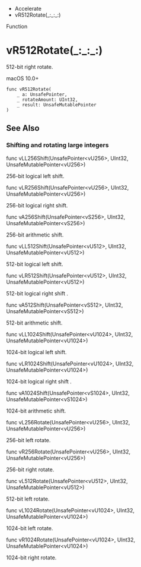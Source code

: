 

- Accelerate
-  vR512Rotate(\_:\_:\_:) 

Function

# vR512Rotate(\_:\_:\_:)

512-bit right rotate.

macOS 10.0+

``` source
func vR512Rotate(
    _ a: UnsafePointer,
    _ rotateAmount: UInt32,
    _ result: UnsafeMutablePointer
)
```

## See Also

### Shifting and rotating large integers

func vLL256Shift(UnsafePointer&lt;vU256>, UInt32, UnsafeMutablePointer&lt;vU256>)

256-bit logical left shift.

func vLR256Shift(UnsafePointer&lt;vU256>, UInt32, UnsafeMutablePointer&lt;vU256>)

256-bit logical right shift.

func vA256Shift(UnsafePointer&lt;vS256>, UInt32, UnsafeMutablePointer&lt;vS256>)

256-bit arithmetic shift.

func vLL512Shift(UnsafePointer&lt;vU512>, UInt32, UnsafeMutablePointer&lt;vU512>)

512-bit logical left shift.

func vLR512Shift(UnsafePointer&lt;vU512>, UInt32, UnsafeMutablePointer&lt;vU512>)

512-bit logical right shift .

func vA512Shift(UnsafePointer&lt;vS512>, UInt32, UnsafeMutablePointer&lt;vS512>)

512-bit arithmetic shift.

func vLL1024Shift(UnsafePointer&lt;vU1024>, UInt32, UnsafeMutablePointer&lt;vU1024>)

1024-bit logical left shift.

func vLR1024Shift(UnsafePointer&lt;vU1024>, UInt32, UnsafeMutablePointer&lt;vU1024>)

1024-bit logical right shift .

func vA1024Shift(UnsafePointer&lt;vS1024>, UInt32, UnsafeMutablePointer&lt;vS1024>)

1024-bit arithmetic shift.

func vL256Rotate(UnsafePointer&lt;vU256>, UInt32, UnsafeMutablePointer&lt;vU256>)

256-bit left rotate.

func vR256Rotate(UnsafePointer&lt;vU256>, UInt32, UnsafeMutablePointer&lt;vU256>)

256-bit right rotate.

func vL512Rotate(UnsafePointer&lt;vU512>, UInt32, UnsafeMutablePointer&lt;vU512>)

512-bit left rotate.

func vL1024Rotate(UnsafePointer&lt;vU1024>, UInt32, UnsafeMutablePointer&lt;vU1024>)

1024-bit left rotate.

func vR1024Rotate(UnsafePointer&lt;vU1024>, UInt32, UnsafeMutablePointer&lt;vU1024>)

1024-bit right rotate.

